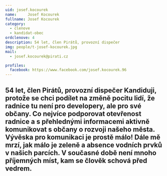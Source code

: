 ```yaml
---
uid: josef.kocourek
name:     Josef Kocourek
fullname: Josef Kocourek
category:
  - clenove
  - kandidat-obec
ordclenove: 4
description: 54 let, člen Pirátů, provozní dispečer
img: people/t-josef-kocourek.jpg
mail:
  - josef.kocourek@pirati.cz

profiles:
  facebook: https://www.facebook.com/josef.kocourek.96
---
```

54 let, člen Pirátů, provozní dispečer
Kandiduji, protože se chci podílet na změně pocitu lidí, že radnice tu není pro developery, ale pro své občany. Co nejvíce podporovat otevřenost radnice a s přehlednými informacemi aktivně komunikovat s občany o rozvoji našeho města. Vývěska pro komunikaci je prostě málo! Dále mě mrzí, jak málo je zeleně a absence vodních prvků v našich parcích. V současné době není mnoho příjemných míst, kam se člověk schová před vedrem.
---